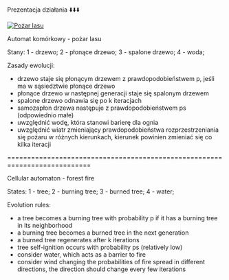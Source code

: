 Prezentacja działania ⬇️⬇️⬇️

[![Pożar lasu](https://img.youtube.com/vi/nsmnCwWA4ng/0.jpg)](https://www.youtube.com/watch?v=nsmnCwWA4ng)

Automat komórkowy - pożar lasu

Stany:
1 - drzewo;
2 - płonące drzewo;
3 - spalone drzewo;
4 - woda;

Zasady ewolucji:
- drzewo staje się płonącym drzewem z prawdopodobieństwem p, jeśli ma w sąsiedztwie płonące drzewo
- płonące drzewo w następnej generacji staje się spalonym drzewem
- spalone drzewo odnawia się po k iteracjach
- samozapłon drzewa następuje z prawdopodobieństwem ps (odpowiednio małe)
- uwzględnić wodę, która stanowi barierę dla ognia
- uwzględnić wiatr zmieniający prawdopodobieństwa rozprzestrzeniania się pożaru w różnych kierunkach, kierunek powinien zmieniać się co kilka iteracji

===========================================================================

Cellular automaton - forest fire

States:
1 - tree;
2 - burning tree;
3 - burned tree;
4 - water;

Evolution rules:
- a tree becomes a burning tree with probability p if it has a burning tree in its neighborhood
- a burning tree becomes a burned tree in the next generation
- a burned tree regenerates after k iterations
- tree self-ignition occurs with probability ps (relatively low)
- consider water, which acts as a barrier to fire
- consider wind changing the probabilities of fire spread in different directions, the direction should change every few iterations

